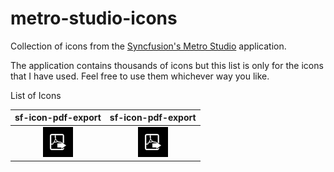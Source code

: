 # metro-studio-icons
Collection of icons from the [Syncfusion's Metro Studio](https://www.syncfusion.com/downloads/metrostudio) application.

The application contains thousands of icons but this list is only for the icons that I have used. Feel free to use them whichever way you like.

List of Icons

sf-icon-pdf-export            |  sf-icon-pdf-export
:-------------------------:|:-------------------------:
![](https://github.com/andy01pr/metro-studio-icons/blob/main/icons/PDF-Export.png "PDF Export")  |  ![](https://github.com/andy01pr/metro-studio-icons/blob/main/icons/PDF-Export.png "PDF Export")
